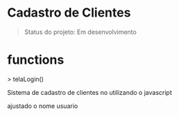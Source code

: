 <h1>Cadastro de Clientes</h1>

> Status do projeto: Em desenvolvimento

<h1>functions</h1>
> telaLogin()

<p>Sistema de cadastro de clientes no utilizando o javascript</p>

ajustado o nome usuario